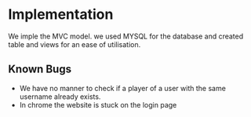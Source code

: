 # Implementation

We imple the MVC model. we used MYSQL for the database and created table and views for an ease of utilisation.


## Known Bugs

- We have no manner to check if a player of a user with the same username already exists.
- In chrome the website is stuck on the login page
